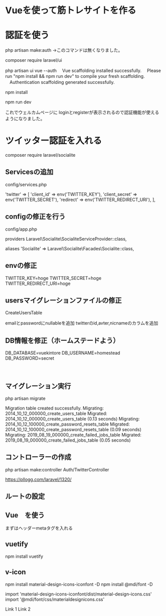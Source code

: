   
　 
　 
# Vueを使って筋トレサイトを作る
  

# 認証を使う

php artisan make:auth
→このコマンドは無くなりました。


composer require laravel/ui


php artisan ui vue --auth
　Vue scaffolding installed successfully.
　Please run "npm install && npm run dev" to compile your fresh scaffolding.
　Authentication scaffolding generated successfully.

npm install

npm run dev


これでウェルカムページに
loginとregisterが表示されるので認証機能が使えるようになりました。


  
# ツイッター認証を入れる
  
composer require laravel/socialite
  
## Servicesの追加
  
config/services.php
  
  
'twitter' => [
    'client_id' => env('TWITTER_KEY'),
    'client_secret' => env('TWITTER_SECRET'),
    'redirect' => env('TWITTER_REDIRECT_URI'),
],
  
## configの修正を行う

config/app.php

providers
Laravel\Socialite\SocialiteServiceProvider::class,

aliases
'Socialite'    => Laravel\Socialite\Facades\Socialite::class,

## envの修正

TWITTER_KEY=hoge
TWITTER_SECRET=hoge
TWITTER_REDIRECT_URI=hoge

## usersマイグレーションファイルの修正

CreateUsersTable

emailとpasswordにnullableを追加
twitterのid,avter,nicnameのカラムを追加

## DB情報を修正（ホームステードよう）

DB_DATABASE=vuekintore
DB_USERNAME=homestead
DB_PASSWORD=secret

　

## マイグレーション実行

php artisan migrate

 Migration table created successfully.
 Migrating: 2014_10_12_000000_create_users_table
 Migrated:  2014_10_12_000000_create_users_table (0.13 seconds)
 Migrating: 2014_10_12_100000_create_password_resets_table
 Migrated:  2014_10_12_100000_create_password_resets_table (0.09 seconds)
 Migrating: 2019_08_19_000000_create_failed_jobs_table
 Migrated:  2019_08_19_000000_create_failed_jobs_table (0.05 seconds)

## コントローラーの作成

php artisan make:controller Auth/TwitterController

https://pllogg.com/laravel/1320/


## ルートの設定


  
## Vue　を使う


まずはヘッダーmetaタグを入れる

<meta name="csrf-token" content="{{ csrf_token() }}">



## vuetify


npm install vuetify


## v-icon

npm install material-design-icons-iconfont -D
npm install @mdi/font -D

import 'material-design-icons-iconfont/dist/material-design-icons.css'
import '@mdi/font/css/materialdesignicons.css'




<v-toolbar-items>
    <v-btn text>Link 1</v-btn>
    <v-btn text>Link 2</v-btn>
</v-toolbar-items>







